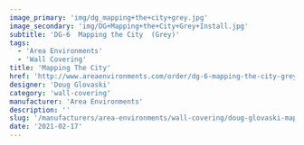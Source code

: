 ```yaml
---
image_primary: 'img/dg_mapping+the+city+grey.jpg'
image_secondary: 'img/DG+Mapping+the+City+Grey+Install.jpg'
subtitle: 'DG-6  Mapping the City  (Grey)'
tags:
  - 'Area Environments'
  - 'Wall Covering'
title: 'Mapping The City'
href: 'http://www.areaenvironments.com/order/dg-6-mapping-the-city-grey'
designer: 'Doug Glovaski'
category: 'wall-covering'
manufacturer: 'Area Environments'
description: ''
slug: '/manufacturers/area-environments/wall-covering/doug-glovaski-mapping-the-city'
date: '2021-02-17'
---
```

